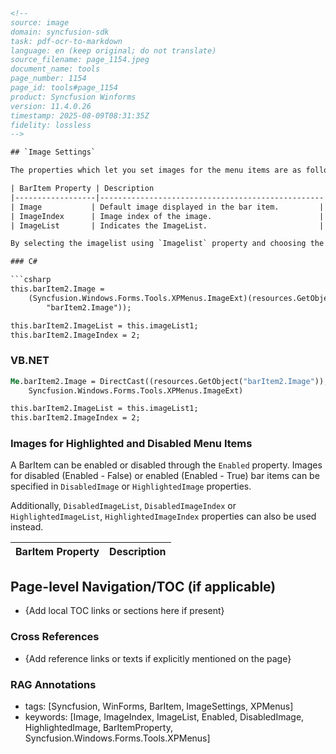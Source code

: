 ```html
<!--
source: image
domain: syncfusion-sdk
task: pdf-ocr-to-markdown
language: en (keep original; do not translate)
source_filename: page_1154.jpeg
document_name: tools
page_number: 1154
page_id: tools#page_1154
product: Syncfusion Winforms
version: 11.4.0.26
timestamp: 2025-08-09T08:31:35Z
fidelity: lossless
-->

## `Image Settings`

The properties which let you set images for the menu items are as follows.

| BarItem Property | Description                                      |
|------------------|--------------------------------------------------|
| Image           | Default image displayed in the bar item.         |
| ImageIndex      | Image index of the image.                        |
| ImageList       | Indicates the ImageList.                         |

By selecting the imagelist using `Imagelist` property and choosing the index of the image through `ImageIndex` property, we can display images. The images can also be directly set by using the `Image` property.

### C#

```csharp
this.barItem2.Image =
    (Syncfusion.Windows.Forms.Tools.XPMenus.ImageExt)(resources.GetObject(
        "barItem2.Image"));

this.barItem2.ImageList = this.imageList1;
this.barItem2.ImageIndex = 2;
```

### VB.NET

```vb
Me.barItem2.Image = DirectCast((resources.GetObject("barItem2.Image")),
    Syncfusion.Windows.Forms.Tools.XPMenus.ImageExt)

this.barItem2.ImageList = this.imageList1;
this.barItem2.ImageIndex = 2;
```

### Images for Highlighted and Disabled Menu Items

A BarItem can be enabled or disabled through the `Enabled` property. Images for disabled (Enabled - False) or enabled (Enabled - True) bar items can be specified in `DisabledImage` or `HighlightedImage` properties.

Additionally, `DisabledImageList`, `DisabledImageIndex` or `HighlightedImageList`, `HighlightedImageIndex` properties can also be used instead.

| BarItem Property | Description                 |
|------------------|-----------------------------|

## Page-level Navigation/TOC (if applicable)
- {Add local TOC links or sections here if present}

### Cross References
- {Add reference links or texts if explicitly mentioned on the page}

### RAG Annotations
- tags: [Syncfusion, WinForms, BarItem, ImageSettings, XPMenus]
- keywords: [Image, ImageIndex, ImageList, Enabled, DisabledImage, HighlightedImage, BarItemProperty, Syncfusion.Windows.Forms.Tools.XPMenus]
```
